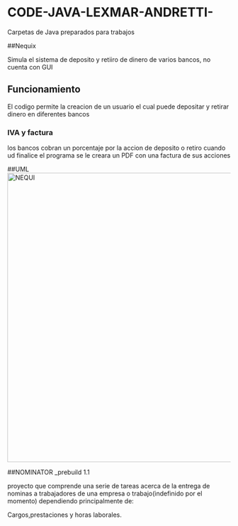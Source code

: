 # CODE-JAVA-LEXMAR-ANDRETTI-

Carpetas de Java preparados para trabajos

##Nequix

Simula el sistema de deposito y retiiro de dinero de varios bancos, no cuenta con GUI 

## Funcionamiento

El codigo permite la creacion de un usuario el cual puede depositar y retirar dinero en diferentes bancos

### IVA y factura

los bancos cobran un porcentaje por la accion de deposito o retiro cuando ud finalice el programa se le creara un PDF con una factura de sus acciones

##UML
<img width="1706" height="652" alt="NEQUI" src="https://github.com/user-attachments/assets/9ad57842-29bd-4473-8dc7-bd303c98025b" />

##NOMINATOR _prebuild 1.1

proyecto que comprende una serie de tareas acerca de la entrega de nominas a trabajadores de una empresa o trabajo(indefinido por el momento) dependiendo principalmente de:

Cargos,prestaciones y horas laborales. 
